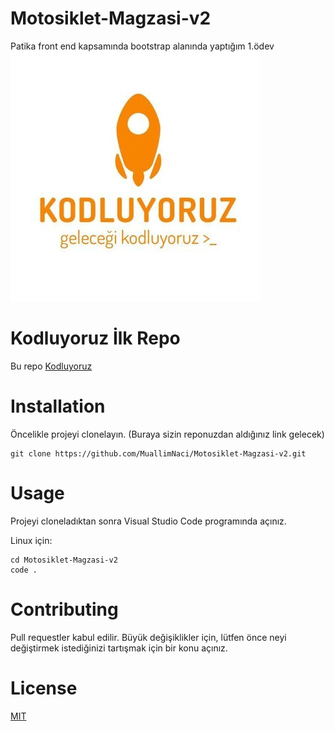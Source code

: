 # Motosiklet-Magzasi-v2
Patika front end kapsamında bootstrap alanında yaptığım 1.ödev
![Kodluyoruz Logo](https://raw.githubusercontent.com/Kodluyoruz/taskforce/git/git/markdown-nedir-nasil-kullaniriz-/figures/kodluyoruz_logo.jpg)

# Kodluyoruz İlk Repo
Bu repo [Kodluyoruz](https://www.kodluyoruz.org/)



# Installation
Öncelikle projeyi clonelayın. (Buraya sizin reponuzdan aldığınız link gelecek)

```
git clone https://github.com/MuallimNaci/Motosiklet-Magzasi-v2.git
```

# Usage
Projeyi cloneladıktan sonra Visual Studio Code programında açınız.

Linux için:

```
cd Motosiklet-Magzasi-v2
code .
```

# Contributing
Pull requestler kabul edilir. Büyük değişiklikler için, lütfen önce neyi değiştirmek istediğinizi tartışmak için bir konu açınız.


# License
[MIT](https://choosealicense.com/licenses/mit/)
